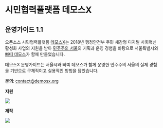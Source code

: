 # 시민협력플랫폼 데모스X

## 운영가이드 1.1

오픈소스 시민협력플랫폼 [데모스X](https://demosx.org)는 2018년 행정안전부 주민 체감형 디지털 사회혁신 활성화 사업의 지원을 받아 [민주주의 서울](https://democracy.seoul.go.kr/front/index.do)의 기획과 운영 경험을 바탕으로 서울특별시와[ 빠띠 데모스](http://partiunion.org/)가 함께 만들었습니다.

데모스X 운영가이드는 서울시와 빠띠 데모스가 함께 운영한 민주주의 서울의 실제 경험을 기반으로 구체적이고 실용적인 방법을 담았습니다.

**문의**: [contact@demosx.org](mailto:contact@demosx.org)

**지원**

![](/assets/demos/1.행안부로고.jpg)

**제작**

![](/assets/demos/2.서울특별시빠띠로고.PNG)
